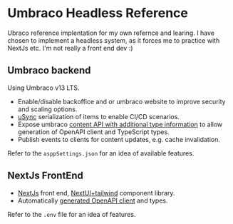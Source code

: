 # Umbraco Headless Reference

Ubraco reference implentation for my own refernce and learing.  I have chosen to implement a headless system, as it forces me to practice with NextJs etc.  I'm not really a front end dev :)

## Umbraco backend

Using Umbraco v13 LTS.  

- Enable/disable backoffice and or umbraco website to improve security and scaling options.
- [uSync](https://docs.jumoo.co.uk/usync/intro) serialization of items to enable CI/CD scenarios.
- Expose umbraco [content API with additional type information](https://github.com/ByteCrumb/Umbraco.Community.DeliveryApiExtensions) to allow generation of OpenAPI client and TypeScript types.
- Publish events to clients for content updates, e.g. cache invalidation.

Refer to the `asppSettings.json` for an idea of available features.

## NextJs FrontEnd

- [NextJs](https://nextjs.org/) front end, [NextUI+tailwind](https://nextui.org/) component library. 
- Automatically [generated OpenAPI client](https://github.com/hey-api/openapi-ts) and types.

Refer to the `.env` file for an idea of features.

